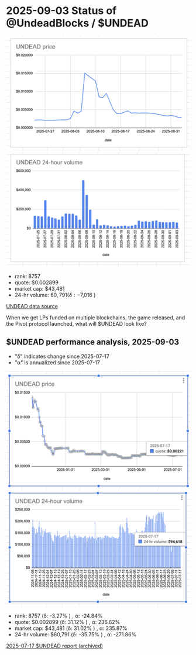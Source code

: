 # 2025-09-03 Status of @UndeadBlocks / $UNDEAD 

![$UNDEAD rank](imgs/01a-rank.png) 
![$UNDEAD quote](imgs/01b-quote.png) 
![$UNDEAD market captalization](imgs/01c-cap.png) 
![$UNDEAD 24-hour volume](imgs/01d-vol.png) 

* rank: 8757 
* quote: $0.002899 
* market cap: $43,481 
* 24-hr volume: $60,791 (δ: -$7,016 ) 


[UNDEAD data source](https://www.coingecko.com/en/coins/undead-blocks) 



When we get LPs funded on multiple blockchains, the game released, and the Pivot protocol launched, what will $UNDEAD look like? 

## $UNDEAD performance analysis, 2025-09-03 

* "δ" indicates change since 2025-07-17 
* "α" is annualized since 2025-07-17 

![$UNDEAD rank](/blog/snapshot/imgs/01a-rank.png) 
![$UNDEAD quote](/blog/snapshot/imgs/01b-quote.png) 
![$UNDEAD market captalization](/blog/snapshot/imgs/01c-cap.png) 
![$UNDEAD 24-hour volume](/blog/snapshot/imgs/01d-vol.png) 

* rank: 8757 (δ: -3.27% ) , α: -24.84% 
* quote: $0.002899 (δ: 31.12% ) , α: 236.62% 
* market cap: $43,481 (δ: 31.02% ) , α: 235.87% 
* 24-hr volume: $60,791 (δ: -35.75% ) , α: -271.86% 

[2025-07-17 $UNDEAD report (archived)](https://github.com/pivoteur/biz/tree/main/blog/snapshot) 

